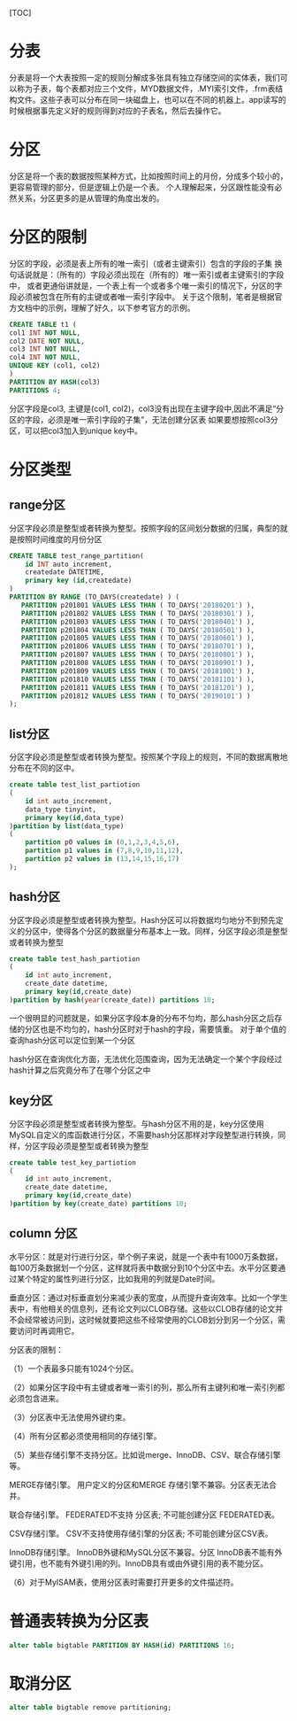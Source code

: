 [TOC]

# 分表
分表是将一个大表按照一定的规则分解成多张具有独立存储空间的实体表，我们可以称为子表，每个表都对应三个文件，MYD数据文件，.MYI索引文件，.frm表结构文件。这些子表可以分布在同一块磁盘上，也可以在不同的机器上。app读写的时候根据事先定义好的规则得到对应的子表名，然后去操作它。

# 分区
分区是将一个表的数据按照某种方式，比如按照时间上的月份，分成多个较小的，更容易管理的部分，但是逻辑上仍是一个表。
个人理解起来，分区跟性能没有必然关系，分区更多的是从管理的角度出发的。

# 分区的限制
分区的字段，必须是表上所有的唯一索引（或者主键索引）包含的字段的子集
换句话说就是：（所有的）字段必须出现在（所有的）唯一索引或者主键索引的字段中，
或者更通俗讲就是，一个表上有一个或者多个唯一索引的情况下，分区的字段必须被包含在所有的主键或者唯一索引字段中。
关于这个限制，笔者是根据官方文档中的示例，理解了好久，以下参考官方的示例。

```sql
CREATE TABLE t1 (
col1 INT NOT NULL,
col2 DATE NOT NULL,
col3 INT NOT NULL,
col4 INT NOT NULL,
UNIQUE KEY (col1, col2)
)
PARTITION BY HASH(col3)
PARTITIONS 4;
```
分区字段是col3, 主键是(col1, col2)，col3没有出现在主键字段中,因此不满足“分区的字段，必须是唯一索引字段的子集”，无法创建分区表
如果要想按照col3分区，可以把col3加入到unique key中。

# 分区类型
## range分区
分区字段必须是整型或者转换为整型。按照字段的区间划分数据的归属，典型的就是按照时间维度的月份分区
```sql
CREATE TABLE test_range_partition(
    id INT auto_increment,
    createdate DATETIME,
    primary key (id,createdate)
)
PARTITION BY RANGE (TO_DAYS(createdate) ) (
   PARTITION p201801 VALUES LESS THAN ( TO_DAYS('20180201') ),
   PARTITION p201802 VALUES LESS THAN ( TO_DAYS('20180301') ),
   PARTITION p201803 VALUES LESS THAN ( TO_DAYS('20180401') ),
   PARTITION p201804 VALUES LESS THAN ( TO_DAYS('20180501') ),
   PARTITION p201805 VALUES LESS THAN ( TO_DAYS('20180601') ),
   PARTITION p201806 VALUES LESS THAN ( TO_DAYS('20180701') ),
   PARTITION p201807 VALUES LESS THAN ( TO_DAYS('20180801') ),
   PARTITION p201808 VALUES LESS THAN ( TO_DAYS('20180901') ),
   PARTITION p201809 VALUES LESS THAN ( TO_DAYS('20181001') ),
   PARTITION p201810 VALUES LESS THAN ( TO_DAYS('20181101') ),
   PARTITION p201811 VALUES LESS THAN ( TO_DAYS('20181201') ),
   PARTITION p201812 VALUES LESS THAN ( TO_DAYS('20190101') )
);
```
## list分区
分区字段必须是整型或者转换为整型。按照某个字段上的规则，不同的数据离散地分布在不同的区中。
```sql
create table test_list_partiotion
(
    id int auto_increment,
    data_type tinyint,
    primary key(id,data_type)
)partition by list(data_type)
(
    partition p0 values in (0,1,2,3,4,5,6),
    partition p1 values in (7,8,9,10,11,12),
    partition p2 values in (13,14,15,16,17)
);
```
## hash分区
分区字段必须是整型或者转换为整型。Hash分区可以将数据均匀地分不到预先定义的分区中，使得各个分区的数据量分布基本上一致。同样，分区字段必须是整型或者转换为整型
```sql
create table test_hash_partiotion
(
    id int auto_increment,
    create_date datetime,
    primary key(id,create_date)
)partition by hash(year(create_date)) partitions 10;
```
一个很明显的问题就是，如果分区字段本身的分布不匀均，那么hash分区之后存储的分区也是不均匀的，hash分区时对于hash的字段，需要慎重。
对于单个值的查询hash分区可以定位到某一个分区

hash分区在查询优化方面，无法优化范围查询，因为无法确定一个某个字段经过hash计算之后究竟分布了在哪个分区之中
## key分区
分区字段必须是整型或者转换为整型。与hash分区不用的是，key分区使用MySQL自定义的库函数进行分区，不需要hash分区那样对字段整型进行转换，同样，分区字段必须是整型或者转换为整型
```sql
create table test_key_partiotion
(
    id int auto_increment,
    create_date datetime,
    primary key(id,create_date)
)partition by key(create_date) partitions 10;
```
## column 分区


水平分区：就是对行进行分区，举个例子来说，就是一个表中有1000万条数据，每100万条数据划一个分区，这样就将表中数据分到10个分区中去。水平分区要通过某个特定的属性列进行分区，比如我用的列就是Date时间。

垂直分区：通过对标垂直划分来减少表的宽度，从而提升查询效率。比如一个学生表中，有他相关的信息列，还有论文列以CLOB存储。这些以CLOB存储的论文并不会经常被访问到，这时候就要把这些不经常使用的CLOB划分到另一个分区，需要访问时再调用它。

分区表的限制：

（1）一个表最多只能有1024个分区。

（2）如果分区字段中有主键或者唯一索引的列，那么所有主键列和唯一索引列都必须包含进来。

（3）分区表中无法使用外键约束。

（4）所有分区都必须使用相同的存储引擎。

（5）某些存储引擎不支持分区。比如说merge、InnoDB、CSV、联合存储引擎等。

MERGE存储引擎。 用户定义的分区和MERGE 存储引擎不兼容。分区表无法合并。

联合存储引擎。 FEDERATED不支持 分区表; 不可能创建分区 FEDERATED表。

CSV存储引擎。 CSV不支持使用存储引擎的分区表; 不可能创建分区CSV表。

InnoDB存储引擎。 InnoDB外键和MySQL分区不兼容。分区 InnoDB表不能有外键引用，也不能有外键引用的列。InnoDB具有或由外键引用的表不能分区。

（6）对于MyISAM表，使用分区表时需要打开更多的文件描述符。


# 普通表转换为分区表
```sql
alter table bigtable PARTITION BY HASH(id) PARTITIONS 16;
```

# 取消分区
```sql
alter table bigtable remove partitioning;
```